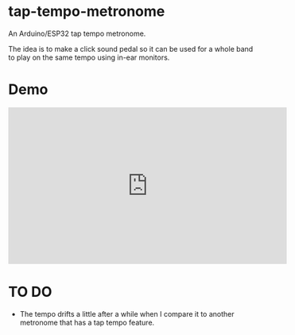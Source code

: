 # tap-tempo-metronome
An Arduino/ESP32 tap tempo metronome.

The idea is to make a click sound pedal so it can be used for a whole band to play on the same tempo using in-ear monitors.

# Demo
<iframe width="560" height="315" src="https://www.youtube.com/embed/L8t3dnWIaiE?si=4avdqw0UjVlJwZhG" title="YouTube video player" frameborder="0" allow="accelerometer; autoplay; clipboard-write; encrypted-media; gyroscope; picture-in-picture; web-share" referrerpolicy="strict-origin-when-cross-origin" allowfullscreen></iframe>

# TO DO
- The tempo drifts a little after a while when I compare it to another metronome that has a tap tempo feature.
